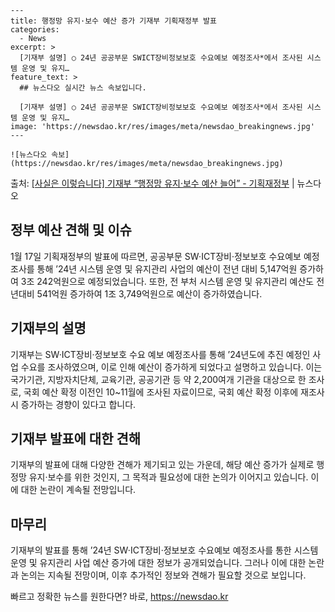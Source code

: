     ---
    title: 행정망 유지·보수 예산 증가 기재부 기획재정부 발표
    categories:
      - News
    excerpt: >
      [기재부 설명] ○ 24년 공공부문 SWICT장비정보보호 수요예보 예정조사*에서 조사된 시스템 운영 및 유지…
    feature_text: >
      ## 뉴스다오 실시간 뉴스 속보입니다.
    
      [기재부 설명] ○ 24년 공공부문 SWICT장비정보보호 수요예보 예정조사*에서 조사된 시스템 운영 및 유지…
    image: 'https://newsdao.kr/res/images/meta/newsdao_breakingnews.jpg'
    ---
    
    ![뉴스다오 속보](https://newsdao.kr/res/images/meta/newsdao_breakingnews.jpg)

<p>출처: <a href="https://newsdao.kr/3018" rel="dofollow">[사실은 이렇습니다] 기재부 “행정망 유지·보수 예산 늘어” - 기획재정부</a> | 뉴스다오</p>

<h2 data-ke-size="size26">정부 예산 견해 및 이슈</h2>
<p data-ke-size="size16">1월 17일 기획재정부의 발표에 따르면, 공공부문 SW·ICT장비·정보보호 수요예보 예정조사를 통해 ’24년 시스템 운영 및 유지관리 사업의 예산이 전년 대비 5,147억원 증가하여 3조 242억원으로 예정되었습니다. 또한, 전 부처 시스템 운영 및 유지관리 예산도 전년대비 541억원 증가하여 1조 3,749억원으로 예산이 증가하였습니다.</p>

<h2 data-ke-size="size26">기재부의 설명</h2>
<p data-ke-size="size16">기재부는 SW·ICT장비·정보보호 수요 예보 예정조사를 통해 ’24년도에 추진 예정인 사업 수요를 조사하였으며, 이로 인해 예산이 증가하게 되었다고 설명하고 있습니다. 이는 국가기관, 지방자치단체, 교육기관, 공공기관 등 약 2,200여개 기관을 대상으로 한 조사로, 국회 예산 확정 이전인 10~11월에 조사된 자료이므로, 국회 예산 확정 이후에 재조사 시 증가하는 경향이 있다고 합니다.</p>

<h2 data-ke-size="size26">기재부 발표에 대한 견해</h2>
<p data-ke-size="size16">기재부의 발표에 대해 다양한 견해가 제기되고 있는 가운데, 해당 예산 증가가 실제로 행정망 유지·보수를 위한 것인지, 그 목적과 필요성에 대한 논의가 이어지고 있습니다. 이에 대한 논란이 계속될 전망입니다.</p>

<h2 data-ke-size="size26">마무리</h2>
<p data-ke-size="size16">기재부의 발표를 통해 ’24년 SW·ICT장비·정보보호 수요예보 예정조사를 통한 시스템 운영 및 유지관리 사업 예산 증가에 대한 정보가 공개되었습니다. 그러나 이에 대한 논란과 논의는 지속될 전망이며, 이후 추가적인 정보와 견해가 필요할 것으로 보입니다.</p> 

빠르고 정확한 뉴스를 원한다면? 바로, <a href="https://newsdao.kr" rel="dofollow">https://newsdao.kr</a>


    
